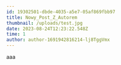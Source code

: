```yaml
---
id: 19302501-dbde-4035-a5e7-05af869fbb97
title: Nowy_Post_Z_Autorem
thumbnail: /uploads/test.jpg
date: 2023-08-24T12:23:22.548Z
time: 1
author: author-1691942816214-lj8TggVmx
---
```

a﻿aa